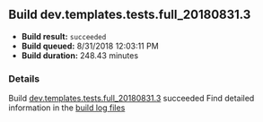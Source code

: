 ## Build dev.templates.tests.full_20180831.3
- **Build result:** `succeeded`
- **Build queued:** 8/31/2018 12:03:11 PM
- **Build duration:** 248.43 minutes
### Details
Build [dev.templates.tests.full_20180831.3](https://winappstudio.visualstudio.com/web/build.aspx?pcguid=a4ef43be-68ce-4195-a619-079b4d9834c2&builduri=vstfs%3a%2f%2f%2fBuild%2fBuild%2f26193) succeeded
Find detailed information in the [build log files](https://uwpctdiags.blob.core.windows.net/buildlogs/dev.templates.tests.full_20180831.3_logs.zip)
